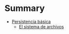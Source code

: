 # Summary

* [Persistencia básica](cap1/intro.md)
    - [El sistema de archivos](cap1/sistema_de_archivos.md)
